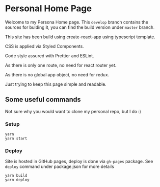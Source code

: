 # Personal Home Page

Welcome to my Persona Home page. This `develop` branch contains the sources for bulding it, you can find the build version under `master` branch.

This site has been build using create-react-app using typescript template.

CSS is applied via Styled Components.

Code style assured with Prettier and ESLint.

As there is only one route, no need for react router yet.

As there is no global app object, no need for redux.

Just trying to keep this page simple and readable.

## Some useful commands

Not sure why you would want to clone my personal repo, but I do :)

### Setup

```
yarn
yarn start
```

### Deploy

Site is hosted in GitHub pages, deploy is done via `gh-pages` package. See `deploy` command under package.json for more details

```
yarn build
yarn deploy
```
